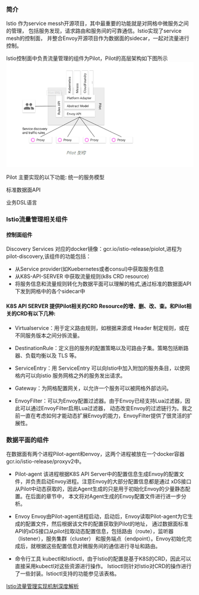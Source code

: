 ### 简介
  Istio 作为service messh开源项目，其中最重要的功能就是对网格中微服务之间的管理，
  包括服务发现，请求路由和服务间的可靠通信。Istio实现了service mesh的控制面，
  并整合Envoy开源项目作为数据面的sidecar，一起对流量进行控制。

   Istio控制面中负责流量管理的组件为Pilot，Pilot的高层架构如下图所示
   ![avatar](pilot-arch.png)

   Pilot 主要实现的以下功能:
   统一的服务模型

   标准数据面API

   业务DSL语言


### Istio流量管理相关组件
#### 控制面组件
  Discovery Services
  对应的docker镜像：gcr.io/istio-release/piolot,进程为pilot-discovery,该组件的功能包括：
  - 从Service provider(如Kuebernetes或者consul)中获取服务信息
  - 从K8S-API-SERVER 中获取流量规则(k8s CRD resource)
  - 将服务信息和流量规则转化为数据平面可以理解的格式,通过标准的数据面API下发到网格中的各个sidecar中

#### K8S API SERVER 提供Pilot相关的CRD Resource的增、删、改、查。和Pilot相关的CRD有以下几种:
- Virtualservice：用于定义路由规则，如根据来源或 Header 制定规则，或在不同服务版本之间分拆流量。

- DestinationRule：定义目的服务的配置策略以及可路由子集。策略包括断路器、负载均衡以及 TLS 等。

- ServiceEntry：用 ServiceEntry 可以向Istio中加入附加的服务条目，以使网格内可以向istio 服务网格之外的服务发出请求。

- Gateway：为网格配置网关，以允许一个服务可以被网格外部访问。

- EnvoyFilter：可以为Envoy配置过滤器。由于Envoy已经支持Lua过滤器，因此可以通过EnvoyFilter启用Lua过滤器，
动态改变Envoy的过滤链行为。我之前一直在考虑如何才能动态扩展Envoy的能力，EnvoyFilter提供了很灵活的扩展性。

### 数据平面的组件
在数据面有两个进程Pilot-agent和envoy，这两个进程被放在一个docker容器gcr.io/istio-release/proxyv2中。
- Pilot-agent
  该进程根据K8S API Server中的配置信息生成Envoy的配置文件，并负责启动Envoy进程。注意Envoy的大部分配置信息都是通过
  xDS接口从Pilot中动态获取的，因此Agent生成的只是用于初始化Envoy的少量静态配置。在后面的章节中，
  本文将对Agent生成的Envoy配置文件进行进一步分析。
- Envoy
  Envoy由Pilot-agent进程启动，启动后，Envoy读取Pilot-agent为它生成的配置文件，然后根据该文件的配置获取到Pilot的地址，
  通过数据面标准API的xDS接口从pilot拉取动态配置信息，包括路由（route），监听器（listener），服务集群（cluster）
  和服务端点（endpoint）。Envoy初始化完成后，就根据这些配置信息对微服务间的通信进行寻址和路由。

- 命令行工具
  kubectl和Istioctl，由于Istio的配置是基于K8S的CRD，因此可以直接采用kubectl对这些资源进行操作。
  Istioctl则针对Istio对CRD的操作进行了一些封装。Istioctl支持的功能参见该表格。

















[Istio流量管理实现机制深度解析](https://mp.weixin.qq.com/s?__biz=MzIwNDIzODExOA==&mid=2650166252&idx=1&sn=759db7a50929ee6bef1eb8cd8f2d8329&chksm=8ec1cfa5b9b646b38999d57172211633d64176bec0206ed35191aad30e503765128819d963a2&scene=21#wechat_redirect)